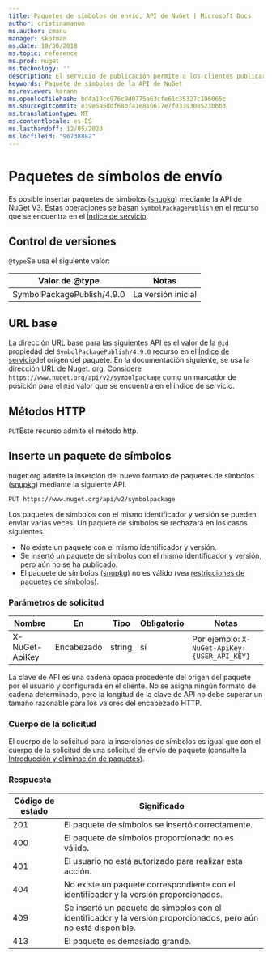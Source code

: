 ```yaml
---
title: Paquetes de símbolos de envío, API de NuGet | Microsoft Docs
author: cristinamanum
ms.author: cmanu
manager: skofman
ms.date: 10/30/2018
ms.topic: reference
ms.prod: nuget
ms.technology: ''
description: El servicio de publicación permite a los clientes publicar paquetes de símbolos nuevos.
keywords: Paquete de símbolos de la API de NuGet
ms.reviewer: karann
ms.openlocfilehash: bd4a10cc976c9d0775a63cfe61c35327c196065c
ms.sourcegitcommit: e39e5a5ddf68bf41e816617e7f0339308523bbb3
ms.translationtype: MT
ms.contentlocale: es-ES
ms.lasthandoff: 12/05/2020
ms.locfileid: "96738882"
---
```

# <a name="push-symbol-packages"></a>Paquetes de símbolos de envío

Es posible insertar paquetes de símbolos ([snupkg](../create-packages/Symbol-Packages-snupkg.md)) mediante la API de NuGet V3.
Estas operaciones se basan `SymbolPackagePublish` en el recurso que se encuentra en el [Índice de servicio](service-index.md).

## <a name="versioning"></a>Control de versiones

`@type`Se usa el siguiente valor:

Valor de @type                 | Notas
--------------------        | -----
SymbolPackagePublish/4.9.0  | La versión inicial

## <a name="base-url"></a>URL base

La dirección URL base para las siguientes API es el valor de la `@id` propiedad del `SymbolPackagePublish/4.9.0` recurso en el [Índice de servicio](service-index.md)del origen del paquete. En la documentación siguiente, se usa la dirección URL de Nuget. org. Considere `https://www.nuget.org/api/v2/symbolpackage` como un marcador de posición para el `@id` valor que se encuentra en el índice de servicio.

## <a name="http-methods"></a>Métodos HTTP

`PUT`Este recurso admite el método http. 

## <a name="push-a-symbol-package"></a>Inserte un paquete de símbolos

nuget.org admite la inserción del nuevo formato de paquetes de símbolos ([snupkg](../create-packages/Symbol-Packages-snupkg.md)) mediante la siguiente API. 

    PUT https://www.nuget.org/api/v2/symbolpackage

Los paquetes de símbolos con el mismo identificador y versión se pueden enviar varias veces. Un paquete de símbolos se rechazará en los casos siguientes.
- No existe un paquete con el mismo identificador y versión.
- Se insertó un paquete de símbolos con el mismo identificador y versión, pero aún no se ha publicado.
- El paquete de símbolos ([snupkg](../create-packages/Symbol-Packages-snupkg.md)) no es válido (vea [restricciones de paquetes de símbolos](../create-packages/Symbol-Packages-snupkg.md)).

### <a name="request-parameters"></a>Parámetros de solicitud

Nombre           | En     | Tipo   | Obligatorio | Notas
-------------- | ------ | ------ | -------- | -----
X-NuGet-ApiKey | Encabezado | string | sí      | Por ejemplo: `X-NuGet-ApiKey: {USER_API_KEY}`

La clave de API es una cadena opaca procedente del origen del paquete por el usuario y configurada en el cliente. No se asigna ningún formato de cadena determinado, pero la longitud de la clave de API no debe superar un tamaño razonable para los valores del encabezado HTTP.

### <a name="request-body"></a>Cuerpo de la solicitud

El cuerpo de la solicitud para la inserciones de símbolos es igual que con el cuerpo de la solicitud de una solicitud de envío de paquete (consulte la [Introducción y eliminación de paquetes](package-publish-resource.md)). 

### <a name="response"></a>Respuesta

Código de estado | Significado
----------- | -------
201         | El paquete de símbolos se insertó correctamente.
400         | El paquete de símbolos proporcionado no es válido.
401         | El usuario no está autorizado para realizar esta acción.
404         | No existe un paquete correspondiente con el identificador y la versión proporcionados.
409         | Se insertó un paquete de símbolos con el identificador y la versión proporcionados, pero aún no está disponible.
413         | El paquete es demasiado grande.

